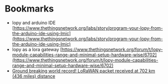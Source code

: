 

# Bookmarks

- lopy and arduino IDE [https://www.thethingsnetwork.org/labs/story/program-your-lopy-from-the-arduino-ide-using-lmic](https://www.thethingsnetwork.org/labs/story/program-your-lopy-from-the-arduino-ide-using-lmic)
- lopy as a lora gateway [https://www.thethingsnetwork.org/forum/t/lopy-module-capabilities-range-and-minimal-setup-hardware-wise/6702](https://www.thethingsnetwork.org/forum/t/lopy-module-capabilities-range-and-minimal-setup-hardware-wise/6702)
- [Ground breaking world record! LoRaWAN packet received at 702 km (436 miles) distance](https://www.thethingsnetwork.org/article/ground-breaking-world-record-lorawan-packet-received-at-702-km-436-miles-distance)
